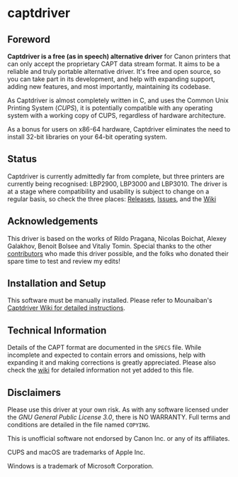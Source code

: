 # captdriver

## Foreword
**Captdriver is a free (as in speech) alternative driver** for Canon 
printers that can only accept the proprietary CAPT data stream format.
It aims to be a reliable and truly portable alternative driver. 
It's free and open source, so you can take part in its development, 
and help with expanding support, adding new features, and most importantly,
maintaining its codebase.

As Captdriver is almost completely written in C, and uses the 
Common Unix Printing System (*CUPS*), it is potentially compatible
with any operating system with a working copy of CUPS, regardless of
hardware architecture.

As a bonus for users on x86-64 hardware, Captdriver eliminates the
need to install 32-bit libraries on your 64-bit operating system.

## Status
Captdriver is currently admittedly far from complete, but three printers
are currently being recognised: LBP2900, LBP3000 and LBP3010. The driver
is at a stage where compatibility and usability is subject to change on
a regular basis, so check the three places: [Releases](https://github.com/mounaiban/captdriver/releases),
[Issues](https://github.com/mounaiban/captdriver/issues),
and the [Wiki](https://github.com/mounaiban/captdriver/wiki)

## Acknowledgements
This driver is based on the works of Rildo Pragana, Nicolas Boichat,
Alexey Galakhov, Benoit Bolsee and Vitaliy Tomin. Special thanks to
the other [contributors](https://github.com/agalakhov/captdriver/graphs/contributors)
who made this driver possible, and the folks who donated their spare
time to test and review my edits!

## Installation and Setup
This software must be manually installed. Please refer to Mounaiban's
[Captdriver Wiki for detailed instructions](https://github.com/mounaiban/captdriver/wiki/Building-and-Installing-captdriver:-A-Unified-Guide).

## Technical Information
Details of the CAPT format are documented in the `SPECS` file.
While incomplete and expected to contain errors and omissions, 
help with expanding it and making corrections is greatly 
appreciated. Please also check the [wiki] for detailed information 
not yet added to this file.

## Disclaimers
Please use this driver at your own risk. As with any software licensed
under the *GNU General Public License 3.0*, there is NO WARRANTY.
Full terms and conditions are detailed in the file named `COPYING`.

This is unofficial software not endorsed by Canon Inc. or any of its
affiliates.

CUPS and macOS are trademarks of Apple Inc.

Windows is a trademark of Microsoft Corporation.

[ibm]: https://www-01.ibm.com/support/docview.wss?uid=nas8N1019527 "IBM. IBM Information on Printers by Canon. IBM Support. 
Reference #N1019527. Updated 2017-03-28."

[wiki]: https://github.com/mounaiban/captdriver/wiki "Mounaiban's captdriver Wiki."
